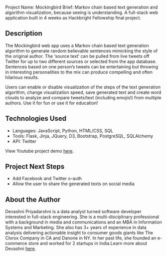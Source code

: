 Project Name: Mockingbird
Brief: Markov chain based text generation and algorithm visualization, because seeing is understanding. A full-stack web application built in 4 weeks as Hackbright Fellowship final project.

## Description
The Mockingbird web app uses a Markov chain based text generation algorithm to generate random believable sentences mimicking the style of the original author. The ‘source text’ can be pulled from live tweets off Twitter for up to two different sources or selected from the app database. Sentences based on one person’s tweets can be entertaining but throwing in interesting personalities to the mix can produce compelling and often hilarious results.

Users can enable or disable visualization of the steps of the text generation algorithm, change visualization speed, save generated text and create word clouds to analyze and compare tweets/text (including emojis!) from multiple authors. Use it for fun or use it for education!

## <a name="technologiesused"></a>Technologies Used
- Languages: JavaScript, Python, HTML/CSS, SQL
- Tools: Flask, Jinja, JQuery, D3, Bootstrap, PostgreSQL, SQLAlchemy
- API: Twitter

View Youtube project demo [here](https://www.youtube.com/watch?v=JO8ANjfcFik&feature=youtu.be).

## <a name="nextsteps"></a>Project Next Steps
* Add Facebook and Twitter o-auth 
* Allow the user to share the generated texts on social media


## <a name="author"></a>About the Author
Devashni Priyadarshni is a data analyst turned software developer interested in full-stack engineering. She is a multi-disciplinary professional with a background in media and communications and an MBA in Information Systems and Marketing. She also has 3+ years of experience in data analysis delivering actionable insight to consumer goods giants like The Clorox Company in CA and Danone in NY.
In her past life, she founded an e-commerce store and worked for 2 startups in India.Learn more about Devashni [here](https://www.linkedin.com/in/devashni/).

